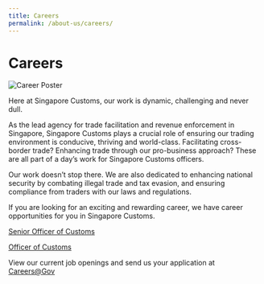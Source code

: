 ```yaml
---
title: Careers
permalink: /about-us/careers/
---
```

# Careers

![Career Poster](/images/career_poster.jpg)

Here at Singapore Customs, our work is dynamic, challenging and never dull.

As the lead agency for trade facilitation and revenue enforcement in Singapore, Singapore Customs plays a crucial role of ensuring our trading environment is conducive, thriving and world-class. Facilitating cross-border trade? Enhancing trade through our pro-business approach? These are all part of a day’s work for Singapore Customs officers.

Our work doesn’t stop there. We are also dedicated to enhancing national security by combating illegal trade and tax evasion, and ensuring compliance from traders with our laws and regulations.

If you are looking for an exciting and rewarding career, we have career opportunities for you in Singapore Customs.

[Senior Officer of Customs](/documents/about-us/senior_officer_poster.pdf)

[Officer of Customs](/documents/about-us/customs_officer_poster.pdf)

View our current job openings and send us your application at [Careers@Gov](http://careers.pageuppeople.com/688/cwlive/en/listing/)
